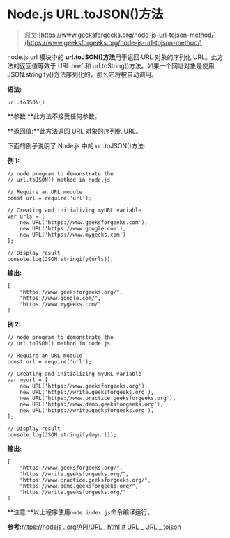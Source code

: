 # Node.js URL.toJSON()方法

> 原文:[https://www.geeksforgeeks.org/node-js-url-tojson-method/](https://www.geeksforgeeks.org/node-js-url-tojson-method/)

node.js url 模块中的 **url.toJSON()方法**用于返回 URL 对象的序列化 URL。此方法的返回值等效于 URL.href 和 url.toString()方法。如果一个网址对象是使用 JSON.stringify()方法序列化的，那么它将被自动调用。

**语法:**

```
url.toJSON()
```

**参数:**此方法不接受任何参数。

**返回值:**此方法返回 URL 对象的序列化 URL。

下面的例子说明了 Node.js 中的 url.toJSON()方法:

**例 1:**

```
// node program to demonstrate the
// url.toJSON() method in node.js

// Require an URL module
const url = require('url');

// Creating and initializing myURL variable
var urls = [
    new URL('https://www.geeksforgeeks.com'),
    new URL('https://www.google.com'),
    new URL('https://www.mygeeks.com')
];

// Display result
console.log(JSON.stringify(urls));
```

**输出:**

```
[
    "https://www.geeksforgeeks.org/",
    "https://www.google.com/",
    "https://www.mygeeks.com/"
]

```

**例 2:**

```
// node program to demonstrate the
// url.toJSON() method in node.js

// Require an URL module
const url = require('url');

// Creating and initializing myURL variable
var myurl = [
    new URL('https://www.geeksforgeeks.org'),
    new URL('https://write.geeksforgeeks.org'),
    new URL('https://www.practice.geeksforgeeks.org'),
    new URL('https://www.demo.geeksforgeeks.org'),
    new URL('https://write.geeksforgeeks.org'),
];

// Display result
console.log(JSON.stringify(myurl));
```

**输出:**

```
[
    "https://www.geeksforgeeks.org/",
    "https://write.geeksforgeeks.org/",
    "https://www.practice.geeksforgeeks.org/",
    "https://www.demo.geeksforgeeks.org/",
    "https://write.geeksforgeeks.org/"
]

```

**注意:**以上程序使用`node index.js`命令编译运行。

**参考:**[https://nodejs . org/API/URL . html # URL _ URL _ tojson](https://nodejs.org/api/url.html#url_url_tojson)